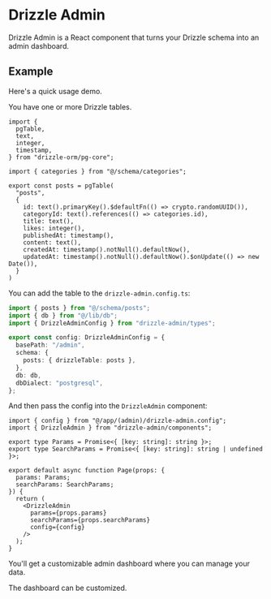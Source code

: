 # Drizzle Admin

Drizzle Admin is a React component that turns your Drizzle schema into an admin dashboard.

## Example

Here's a quick usage demo.

You have one or more Drizzle tables.

```tsx
import {
  pgTable,
  text,
  integer,
  timestamp,
} from "drizzle-orm/pg-core";

import { categories } from "@/schema/categories";

export const posts = pgTable(
  "posts",
  {
    id: text().primaryKey().$defaultFn(() => crypto.randomUUID()),
    categoryId: text().references(() => categories.id),
    title: text(),
    likes: integer(),
    publishedAt: timestamp(),
    content: text(),
    createdAt: timestamp().notNull().defaultNow(),
    updatedAt: timestamp().notNull().defaultNow().$onUpdate(() => new Date()),
  }
)
```

You can add the table to the `drizzle-admin.config.ts`:

```ts
import { posts } from "@/schema/posts";
import { db } from "@/lib/db";
import { DrizzleAdminConfig } from "drizzle-admin/types";

export const config: DrizzleAdminConfig = {
  basePath: "/admin",
  schema: {
    posts: { drizzleTable: posts },
  },
  db: db,
  dbDialect: "postgresql",
};

```

And then pass the config into the `DrizzleAdmin` component:

```tsx
import { config } from "@/app/(admin)/drizzle-admin.config";
import { DrizzleAdmin } from "drizzle-admin/components";

export type Params = Promise<{ [key: string]: string }>;
export type SearchParams = Promise<{ [key: string]: string | undefined }>;

export default async function Page(props: {
  params: Params;
  searchParams: SearchParams;
}) {
  return (
    <DrizzleAdmin
      params={props.params}
      searchParams={props.searchParams}
      config={config}
    />
  );
}

```

You'll get a customizable admin dashboard where you can manage your data.

The dashboard can be customized.